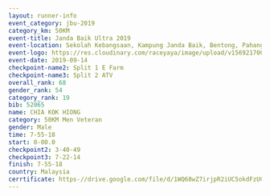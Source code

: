 ```yaml
---
layout: runner-info 
event_category: jbu-2019 
category_km: 50KM 
event-title: Janda Baik Ultra 2019  
event-location: Sekolah Kebangsaan, Kampung Janda Baik, Bentong, Pahang, Malaysia 
event-logo: https://res.cloudinary.com/raceyaya/image/upload/v1569217009/logo/janda-baik_vch1pc.jpg 
event-date: 2019-09-14 
checkpoint-name2: Split 1 E Farm 
checkpoint-name3: Split 2 ATV 
overall_rank: 68
gender_rank: 54
category_rank: 19
bib: 52065
name: CHIA KOK HIONG
category: 50KM Men Veteran
gender: Male
time: 7-55-18
start: 0-00.0
checkpoint2: 3-40-49
checkpoint3: 7-22-14
finish: 7-55-18
country: Malaysia
cerrtificate: https-//drive.google.com/file/d/1WQ68wZ7irjpR2iUC5okdFzUCRDC7tbAL/view?usp=sharing
---
```

